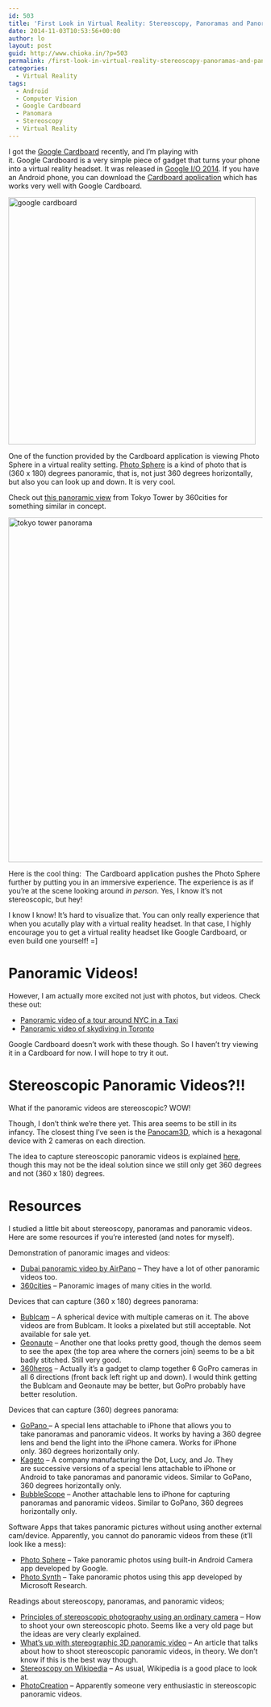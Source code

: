 ```yaml
---
id: 503
title: 'First Look in Virtual Reality: Stereoscopy, Panoramas and Panoramic Videos'
date: 2014-11-03T10:53:56+00:00
author: lo
layout: post
guid: http://www.chioka.in/?p=503
permalink: /first-look-in-virtual-reality-stereoscopy-panoramas-and-panoramic-videos/
categories:
  - Virtual Reality
tags:
  - Android
  - Computer Vision
  - Google Cardboard
  - Panomara
  - Stereoscopy
  - Virtual Reality
---
```

I got the <a href="http://g.co/cardboard" target="_blank">Google Cardboard</a> recently, and I&#8217;m playing with it. Google Cardboard is a very simple piece of gadget that turns your phone into a virtual reality headset. It was released in <a href="https://www.google.com/events/io" target="_blank">Google I/O 2014</a>. If you have an Android phone, you can download the <a href="https://play.google.com/store/apps/details?id=com.google.samples.apps.cardboarddemo&hl=en" target="_blank">Cardboard application</a> which has works very well with Google Cardboard.

[<img class="aligncenter size-full wp-image-505" src="http://www.chioka.in/wp-content/uploads/2014/11/google-cardboard.jpg" alt="google cardboard" width="490" height="490" srcset="http://ckieric.webfactional.com/wp-content/uploads/2014/11/google-cardboard.jpg 490w, http://ckieric.webfactional.com/wp-content/uploads/2014/11/google-cardboard-150x150.jpg 150w" sizes="(max-width: 490px) 100vw, 490px" />](http://www.chioka.in/wp-content/uploads/2014/11/google-cardboard.jpg)

One of the function provided by the Cardboard application is viewing Photo Sphere in a virtual reality setting. <a href="https://www.google.com/maps/about/contribute/photosphere/" target="_blank">Photo Sphere</a> is a kind of photo that is (360 x 180) degrees panoramic, that is, not just 360 degrees horizontally, but also you can look up and down. It is very cool.

Check out <a href="http://360gigapixels.com/tokyo-tower-panorama-photo/" target="_blank">this panoramic view</a> from Tokyo Tower by 360cities for something similar in concept.

[<img class="aligncenter size-full wp-image-506" src="http://www.chioka.in/wp-content/uploads/2014/11/tokyo-tower-panorama.png" alt="tokyo tower panorama" width="1353" height="683" srcset="http://ckieric.webfactional.com/wp-content/uploads/2014/11/tokyo-tower-panorama.png 1353w, http://ckieric.webfactional.com/wp-content/uploads/2014/11/tokyo-tower-panorama-580x292.png 580w, http://ckieric.webfactional.com/wp-content/uploads/2014/11/tokyo-tower-panorama-940x474.png 940w, http://ckieric.webfactional.com/wp-content/uploads/2014/11/tokyo-tower-panorama-624x314.png 624w" sizes="(max-width: 1353px) 100vw, 1353px" />](http://www.chioka.in/wp-content/uploads/2014/11/tokyo-tower-panorama.png)

Here is the cool thing:  The Cardboard application pushes the Photo Sphere further by putting you in an immersive experience. The experience is as if you&#8217;re at the scene looking around _in person_. Yes, I know it&#8217;s not stereoscopic, but hey!

I know I know! It&#8217;s hard to visualize that. You can only really experience that when you acutally play with a virtual reality headset. In that case, I highly encourage you to get a virtual reality headset like Google Cardboard, or even build one yourself! =]

# Panoramic Videos!

However, I am actually more excited not just with photos, but videos. Check these out:

  * <a href="http://www.bubl.io/experiences/648c1828-17dc-48b6-b7c1-4f859389f66b" target="_blank">Panoramic video of a tour around NYC in a Taxi</a>
  * <a href="http://www.bubl.io/experiences/ca20efe4-925e-458f-826f-4c7cb77d2e39" target="_blank">Panoramic video of skydiving in Toronto</a>

Google Cardboard doesn&#8217;t work with these though. So I haven&#8217;t try viewing it in a Cardboard for now. I will hope to try it out.

# Stereoscopic Panoramic Videos?!!

What if the panoramic videos are stereoscopic? WOW!

Though, I don&#8217;t think we&#8217;re there yet. This area seems to be still in its infancy. The closest thing I&#8217;ve seen is the <a href="http://www.panocam3d.com/" target="_blank">Panocam3D</a>, which is a hexagonal device with 2 cameras on each direction.

The idea to capture stereoscopic panoramic videos is explained <a href="http://www.video-stitch.com/whats-stereographic-3d-panoramic-video/" target="_blank">here</a>, though this may not be the ideal solution since we still only get 360 degrees and not (360 x 180) degrees.

# Resources

I studied a little bit about stereoscopy, panoramas and panoramic videos. Here are some resources if you&#8217;re interested (and notes for myself).

Demonstration of panoramic images and videos:

  * <a href="http://video.airpano.com/Video-Dubai-UAE/video-normal-en.html" target="_blank">Dubai panoramic video by AirPano</a> &#8211; They have a lot of other panoramic videos too.
  * <a href="http://www.360cities.net/" target="_blank">360cities</a> &#8211; Panoramic images of many cities in the world.

Devices that can capture (360 x 180) degrees panorama:

  * <a href="http://www.bublcam.com" target="_blank">Bublcam</a> &#8211; A spherical device with multiple cameras on it. The above videos are from Bublcam. It looks a pixelated but still acceptable. Not available for sale yet.
  * <a href="http://geonaute.com" target="_blank">Geonaute</a> &#8211; Another one that looks pretty good, though the demos seem to see the apex (the top area where the corners join) seems to be a bit badly stitched. Still very good.
  * <a href="http://www.360heros.com/" target="_blank">360heros</a> &#8211; Actually it&#8217;s a gadget to clamp together 6 GoPro cameras in all 6 directions (front back left right up and down). I would think getting the Bublcam and Geonaute may be better, but GoPro probably have better resolution.

Devices that can capture (360) degrees panorama:

  * <a href="http://www.gopano.com" target="_blank">GoPano </a>&#8211; A special lens attachable to iPhone that allows you to take panoramas and panoramic videos. It works by having a 360 degree lens and bend the light into the iPhone camera. Works for iPhone only. 360 degrees horizontally only.
  * <a href="http://kogeto.com/" target="_blank">Kageto</a> &#8211; A company manufacturing the Dot, Lucy, and Jo. They are successive versions of a special lens attachable to iPhone or Android to take panoramas and panoramic videos. Similar to GoPano, 360 degrees horizontally only.
  * <a href="www.bubblescope.com" target="_blank">BubbleScope</a> &#8211; Another attachable lens to iPhone for capturing panoramas and panoramic videos. Similar to GoPano, 360 degrees horizontally only.

Software Apps that takes panoramic pictures without using another external cam/device. Apparently, you cannot do panoramic videos from these (it&#8217;ll look like a mess):

  * <a href="https://www.google.com/maps/about/contribute/photosphere/" target="_blank">Photo Sphere</a> &#8211; Take panoramic photos using built-in Android Camera app developed by Google.
  * <a href="http://www.photosynth.net" target="_blank">Photo Synth</a> &#8211; Take panoramic photos using this app developed by Microsoft Research.

Readings about stereoscopy, panoramas, and panoramic videos;

  * <a href="http://nzphoto.tripod.com/stereo/3dtake/" target="_blank">Principles of stereoscopic photography using an ordinary camera</a> &#8211; How to shoot your own stereoscopic photo. Seems like a very old page but the ideas are very clearly explained.
  * <a href="http://www.video-stitch.com/whats-stereographic-3d-panoramic-video/" target="_blank">What’s up with stereographic 3D panoramic video</a> &#8211; An article that talks about how to shoot stereoscopic panoramic videos, in theory. We don&#8217;t know if this is the best way though.
  * <a href="http://en.wikipedia.org/wiki/Stereoscopy" target="_blank">Stereoscopy on Wikipedia</a> &#8211; As usual, Wikipedia is a good place to look at.
  * <a href="http://photocreations.ca/3D/index.html" target="_blank">PhotoCreation</a> &#8211; Apparently someone very enthusiastic in stereoscopic panoramic videos.